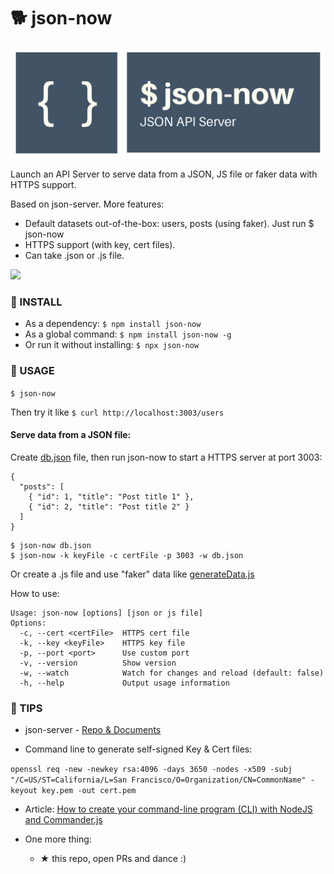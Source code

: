 # 🐕 json-now

<img src="logo.png" />

Launch an API Server to serve data from a JSON, JS file or faker data with HTTPS support.

Based on json-server. More features:
- Default datasets out-of-the-box: users, posts (using faker). Just run $ json-now
- HTTPS support (with key, cert files).
- Can take .json or .js file.

<img src="https://github.com/ngduc/json-now/workflows/Node%20CI/badge.svg">

### 🔧 INSTALL

- As a dependency: `$ npm install json-now`
- As a global command: `$ npm install json-now -g`
- Or run it without installing: `$ npx json-now`

### 📖 USAGE

`$ json-now`

Then try it like `$ curl http://localhost:3003/users`

#### Serve data from a JSON file:

Create [db.json](tests/sample.json) file, then run json-now to start a HTTPS server at port 3003:
```
{
  "posts": [
    { "id": 1, "title": "Post title 1" },
    { "id": 2, "title": "Post title 2" }
  ]
}
```

```
$ json-now db.json
$ json-now -k keyFile -c certFile -p 3003 -w db.json
```

Or create a .js file and use "faker" data like [generateData.js](tests/generateData.js)

How to use:

```
Usage: json-now [options] [json or js file]
Options:
  -c, --cert <certFile>  HTTPS cert file
  -k, --key <keyFile>    HTTPS key file
  -p, --port <port>      Use custom port
  -v, --version          Show version
  -w, --watch            Watch for changes and reload (default: false)
  -h, --help             Output usage information
```

### 📖 TIPS

- json-server - [Repo & Documents](https://github.com/typicode/json-server)

- Command line to generate self-signed Key & Cert files:

`openssl req -new -newkey rsa:4096 -days 3650 -nodes -x509 -subj "/C=US/ST=California/L=San Francisco/O=Organization/CN=CommonName" -keyout key.pem -out cert.pem`

- Article: [How to create your command-line program (CLI) with NodeJS and Commander.js](https://medium.com/@ngduc/how-to-create-a-command-line-npm-module-cli-using-commander-js-1073e616aee7)

- One more thing:
  - ★ this repo, open PRs and dance :)